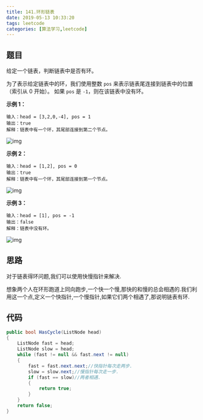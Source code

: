 ```yaml
---
title: 141.环形链表
date: 2019-05-13 10:33:20
tags: leetcode
categories: [算法学习,leetcode]
---
```



## 题目

给定一个链表，判断链表中是否有环。

为了表示给定链表中的环，我们使用整数 `pos` 来表示链表尾连接到链表中的位置（索引从 0 开始）。 如果 `pos` 是 `-1`，则在该链表中没有环。

**示例 1：**

```
输入：head = [3,2,0,-4], pos = 1
输出：true
解释：链表中有一个环，其尾部连接到第二个节点。
```

![img](https://assets.leetcode-cn.com/aliyun-lc-upload/uploads/2018/12/07/circularlinkedlist.png)

<!-- more -->

**示例 2：**

```
输入：head = [1,2], pos = 0
输出：true
解释：链表中有一个环，其尾部连接到第一个节点。
```

![img](<https://assets.leetcode-cn.com/aliyun-lc-upload/uploads/2018/12/07/circularlinkedlist_test2.png>)

**示例 3：**

```
输入：head = [1], pos = -1
输出：false
解释：链表中没有环。
```

![img](https://assets.leetcode-cn.com/aliyun-lc-upload/uploads/2018/12/07/circularlinkedlist_test3.png)

## 思路

对于链表得环问题,我们可以使用快慢指针来解决.

想象两个人在环形跑道上同向跑步,一个快一个慢,那快的和慢的总会相遇的.我们利用这一个点,定义一个快指针,一个慢指针,如果它们两个相遇了,那说明链表有环.

## 代码

```c#
public bool HasCycle(ListNode head)
{
    ListNode fast = head;
    ListNode slow = head;
    while (fast != null && fast.next != null)
    {
        fast = fast.next.next;//快指针每次走两步.
        slow = slow.next;//慢指针每次走一步.
        if (fast == slow)//两者相遇.
        {
            return true;
        }
    }
    return false;
}
```

